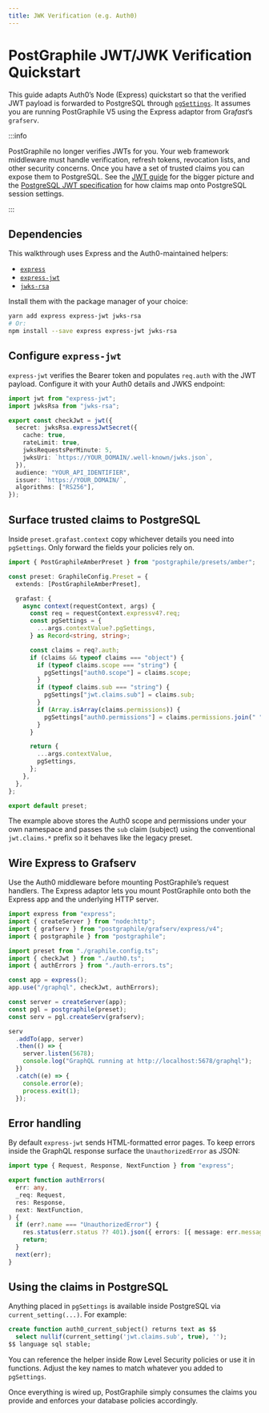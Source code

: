 ```yaml
---
title: JWK Verification (e.g. Auth0)
---
```


# PostGraphile JWT/JWK Verification Quickstart

This guide adapts Auth0’s Node (Express) quickstart so that the verified JWT
payload is forwarded to PostgreSQL through [`pgSettings`](./config#pgsettings).
It assumes you are running PostGraphile V5 using the Express adaptor from
Gra*fast*’s `grafserv`.

:::info

PostGraphile no longer verifies JWTs for you. Your web framework middleware must
handle verification, refresh tokens, revocation lists, and other security
concerns. Once you have a set of trusted claims you can expose them to
PostgreSQL. See the [JWT guide](./jwt-guide) for the bigger picture and the
[PostgreSQL JWT specification](./jwt-specification) for how claims map onto
PostgreSQL session settings.

:::

## Dependencies

This walkthrough uses Express and the Auth0-maintained helpers:

- [`express`](https://www.npmjs.com/package/express)
- [`express-jwt`](https://github.com/auth0/express-jwt)
- [`jwks-rsa`](https://github.com/auth0/node-jwks-rsa)

Install them with the package manager of your choice:

```bash
yarn add express express-jwt jwks-rsa
# Or:
npm install --save express express-jwt jwks-rsa
```

## Configure `express-jwt`

`express-jwt` verifies the Bearer token and populates `req.auth` with the JWT
payload. Configure it with your Auth0 details and JWKS endpoint:

```ts title="auth0.ts"
import jwt from "express-jwt";
import jwksRsa from "jwks-rsa";

export const checkJwt = jwt({
  secret: jwksRsa.expressJwtSecret({
    cache: true,
    rateLimit: true,
    jwksRequestsPerMinute: 5,
    jwksUri: `https://YOUR_DOMAIN/.well-known/jwks.json`,
  }),
  audience: "YOUR_API_IDENTIFIER",
  issuer: `https://YOUR_DOMAIN/`,
  algorithms: ["RS256"],
});
```

## Surface trusted claims to PostgreSQL

Inside `preset.grafast.context` copy whichever details you need into
`pgSettings`. Only forward the fields your policies rely on.

```ts title="graphile.config.ts"
import { PostGraphileAmberPreset } from "postgraphile/presets/amber";

const preset: GraphileConfig.Preset = {
  extends: [PostGraphileAmberPreset],

  grafast: {
    async context(requestContext, args) {
      const req = requestContext.expressv4?.req;
      const pgSettings = {
        ...args.contextValue?.pgSettings,
      } as Record<string, string>;

      const claims = req?.auth;
      if (claims && typeof claims === "object") {
        if (typeof claims.scope === "string") {
          pgSettings["auth0.scope"] = claims.scope;
        }
        if (typeof claims.sub === "string") {
          pgSettings["jwt.claims.sub"] = claims.sub;
        }
        if (Array.isArray(claims.permissions)) {
          pgSettings["auth0.permissions"] = claims.permissions.join(" ");
        }
      }

      return {
        ...args.contextValue,
        pgSettings,
      };
    },
  },
};

export default preset;
```

The example above stores the Auth0 scope and permissions under your own
namespace and passes the `sub` claim (subject) using the conventional
`jwt.claims.*` prefix so it behaves like the legacy preset.

## Wire Express to Grafserv

Use the Auth0 middleware before mounting PostGraphile’s request handlers. The
Express adaptor lets you mount PostGraphile onto both the Express app and the
underlying HTTP server.

```ts title="server.ts"
import express from "express";
import { createServer } from "node:http";
import { grafserv } from "postgraphile/grafserv/express/v4";
import { postgraphile } from "postgraphile";

import preset from "./graphile.config.ts";
import { checkJwt } from "./auth0.ts";
import { authErrors } from "./auth-errors.ts";

const app = express();
app.use("/graphql", checkJwt, authErrors);

const server = createServer(app);
const pgl = postgraphile(preset);
const serv = pgl.createServ(grafserv);

serv
  .addTo(app, server)
  .then(() => {
    server.listen(5678);
    console.log("GraphQL running at http://localhost:5678/graphql");
  })
  .catch((e) => {
    console.error(e);
    process.exit(1);
  });
```

## Error handling

By default `express-jwt` sends HTML-formatted error pages. To keep errors inside
the GraphQL response surface the `UnauthorizedError` as JSON:

```ts title="auth-errors.ts"
import type { Request, Response, NextFunction } from "express";

export function authErrors(
  err: any,
  _req: Request,
  res: Response,
  next: NextFunction,
) {
  if (err?.name === "UnauthorizedError") {
    res.status(err.status ?? 401).json({ errors: [{ message: err.message }] });
    return;
  }
  next(err);
}
```

## Using the claims in PostgreSQL

Anything placed in `pgSettings` is available inside PostgreSQL via
`current_setting(...)`. For example:

```sql
create function auth0_current_subject() returns text as $$
  select nullif(current_setting('jwt.claims.sub', true), '');
$$ language sql stable;
```

You can reference the helper inside Row Level Security policies or use it in
functions. Adjust the key names to match whatever you added to `pgSettings`.

Once everything is wired up, PostGraphile simply consumes the claims you provide
and enforces your database policies accordingly.
